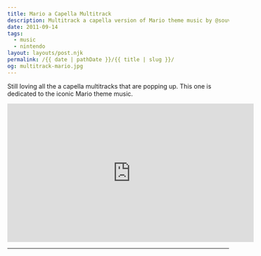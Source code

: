 ```yaml
---
title: Mario a Capella Multitrack
description: Multitrack a capella version of Mario theme music by @souvey on YouTube.
date: 2011-09-14
tags: 
  - music
  - nintendo
layout: layouts/post.njk
permalink: /{{ date | pathDate }}/{{ title | slug }}/
og: multitrack-mario.jpg
---
```


Still loving all the a capella multitracks that are popping up. This one is dedicated to the iconic Mario theme music.

<iframe class="youtube-video" width="560" height="315" src="https://www.youtube.com/embed/AVbPnDf3TIw" title="YouTube video player" frameborder="0" allow="accelerometer; autoplay; clipboard-write; encrypted-media; gyroscope; picture-in-picture; web-share" allowfullscreen></iframe>

---
